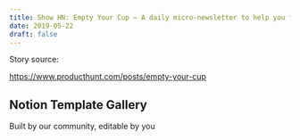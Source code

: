 ```yaml
---
title: Show HN: Empty Your Cup – A daily micro-newsletter to help you find balance 
date: 2019-05-22 
draft: false 
---
```


Story source:

https://www.producthunt.com/posts/empty-your-cup


## Notion Template Gallery

Built by our community, editable by you

